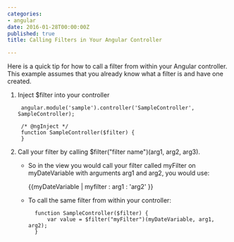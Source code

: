 ```yaml
---
categories:
- angular
date: 2016-01-28T00:00:00Z
published: true
title: Calling Filters in Your Angular Controller

---
```


Here is a quick tip for how to call a filter from within your Angular controller.  This example assumes that you already know what a filter is and have one created.  

1. Inject $filter into your controller

        angular.module('sample').controller('SampleController', SampleController);

        /* @ngInject */
        function SampleController($filter) { 
        }  
 
2. Call your filter by calling $filter("filter name")(arg1, arg2, arg3).   

    * So in the view you would call your filter called myFilter on myDateVariable with arguments arg1 and arg2, you would use:

        <p>{{myDateVariable | myfilter : arg1 : 'arg2' }}</p>
        
    * To call the same filter from within your controller:
    
            function SampleController($filter) { 
                var value = $filter("myFilter")(myDateVariable, arg1, arg2);
            }    
          